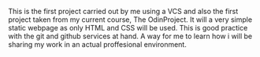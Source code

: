 This is the first project carried out by me using a VCS and also the first project taken from my current course,
The OdinProject.
It will a very simple static webpage as only HTML and CSS will be used.
This is good practice with the git and github services at hand.
A way for me to learn how i will be sharing my work in an actual proffesional environment.
